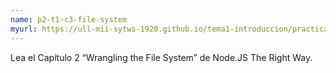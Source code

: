 ```yaml
---
name: p2-t1-c3-file-system
myurl: https://ull-mii-sytws-1920.github.io/tema1-introduccion/practicas/p2-t1-c3-file-system/
---
```


Lea el Capítulo 2 “Wrangling the File System” de Node.JS The Right Way.